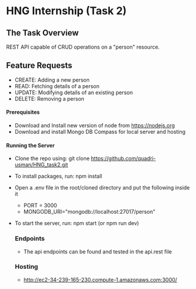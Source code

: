 # HNG Internship (Task 2)

## The Task Overview

REST API capable of CRUD operations on a "person" resource.

## Feature Requests

- CREATE: Adding a new person
- READ: Fetching details of a person
- UPDATE: Modifying details of an existing person
- DELETE: Removing a person

#### Prerequisites

- Download and Install new version of node from https://nodejs.org
- Download and install Mongo DB Compass for local server and hosting 

#### Running the Server

- Clone the repo using: git clone https://github.com/quadri-usman/HNG_task2.git
- To install packages, run: npm install
- Open a .env file in the root/cloned directory and put the following inside it
  - PORT = 3000
  - MONGODB_URI="mongodb://localhost:27017/person"
- To start the server, run: npm start (or npm run dev)

  ### Endpoints

  - The api endpoints can be found and tested in the api.rest file
  ### Hosting
  - http://ec2-34-239-165-230.compute-1.amazonaws.com:3000/
  
